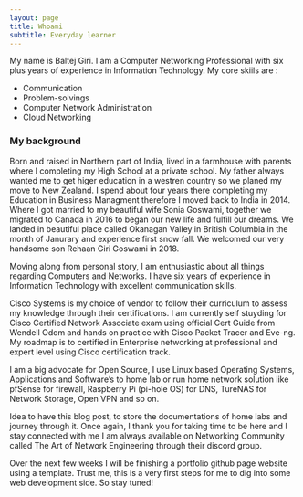 ```yaml
---
layout: page
title: Whoami
subtitle: Everyday learner
---
```


My name is Baltej Giri. I am a Computer Networking Professional with six plus years of experience in Information Technology. My core skiils are :

- Communication
- Problem-solvings
- Computer Network Administration
- Cloud Networking

### My background

Born and raised in Northern part of India, lived in a farmhouse with parents where I completing my High School at a private school. My father always wanted me to get higer education in a westren country so we planed my move to New Zealand. I spend about four years there completing my Education in Business Managment therefore I moved back to India in 2014. Where I got married to my beautiful wife Sonia Goswami, together we migrated to Canada in 2016 to began our new life and fulfill our dreams. We landed in beautiful place called Okanagan Valley in British Columbia in the month of Janurary and experience first snow fall. We welcomed our very handsome son Rehaan Giri Goswami in 2018.

Moving along from personal story, I am enthusiastic about all things regarding Computers and Networks. I have six years of experience in Information Technology with excellent communication skills.

Cisco Systems is my choice of vendor to follow their curriculum to assess my knowledge through their certifications. I am currently self stuyding for Cisco Certified Network Associate exam using official Cert Guide from Wendell Odom and hands on practice with Cisco Packet Tracer and Eve-ng. My roadmap is to certified in Enterprise networking at professional and expert level using Cisco certification track.

I am a big advocate for Open Source, I use Linux based Operating Systems, Applications and Software’s to home lab or run home network solution like pfSense for firewall, Raspberry Pi (pi-hole OS) for DNS, TureNAS for Network Storage, Open VPN and so on.

Idea to have this blog post, to store the documentations of home labs and journey through it. Once again, I thank you for taking time to be here and I stay connected with me I am always available on Networking Community called The Art of Network Engineering through their discord group.

Over the next few weeks I will be finishing a portfolio github page website using a template. Trust me, this is a very first steps for me to dig into some web development side. So stay tuned!
